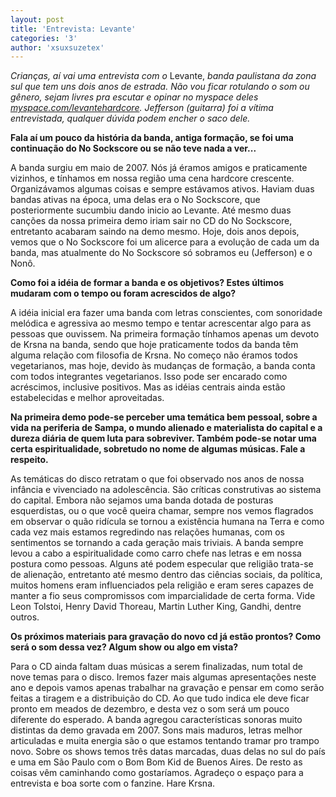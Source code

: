 ```yaml
---
layout: post
title: 'Entrevista: Levante'
categories: '3'
author: 'xsuxsuzetex'
---
```


*Crianças, aí vai uma entrevista com o* Levante, *banda paulistana da zona sul que
tem uns dois anos de estrada. Não vou ficar rotulando o som ou gênero, sejam
livres pra escutar e opinar no myspace deles [myspace.com/levantehardcore](http://myspace.com/levantehardcore).
Jefferson (guitarra) foi a vítima entrevistada, qualquer dúvida podem encher o
saco dele.*

**Fala aí um pouco da história da banda, antiga formação, se foi uma continuação
do No Sockscore ou se não teve nada a ver...**

A banda surgiu em maio de 2007. Nós já éramos amigos e praticamente vizinhos, e
tínhamos em nossa região uma cena hardcore crescente. Organizávamos algumas coisas
e sempre estávamos ativos. Haviam duas bandas ativas na época, uma delas era o No
Sockscore, que posteriormente sucumbiu dando inicio ao Levante. Até mesmo duas
canções da nossa primeira demo iriam sair no CD do No Sockscore, entretanto
acabaram saindo na demo mesmo. Hoje, dois anos depois, vemos que o No Sockscore
foi um alicerce para a evolução de cada um da banda, mas atualmente do No Sockscore
só sobramos eu (Jefferson) e o Nonô.

**Como foi a idéia de formar a banda e os objetivos? Estes últimos mudaram com o
tempo ou foram acrescidos de algo?**

A idéia inicial era fazer uma banda com letras conscientes, com sonoridade melódica
e agressiva ao mesmo tempo e tentar acrescentar algo para as pessoas que ouvissem.
Na primeira formação tínhamos apenas um devoto de Krsna na banda, sendo que hoje
praticamente todos da banda têm alguma relação com filosofia de Krsna. No começo
não éramos todos vegetarianos, mas hoje, devido às mudanças de formação, a banda
conta com todos integrantes vegetarianos. Isso pode ser encarado como acréscimos,
inclusive positivos. Mas as idéias centrais ainda estão estabelecidas e melhor
aproveitadas.

**Na primeira demo pode-se perceber uma temática bem pessoal, sobre a vida na
periferia de Sampa, o mundo alienado e materialista do capital e a dureza diária de
quem luta para sobreviver. Também pode-se notar uma certa espiritualidade, sobretudo
no nome de algumas músicas. Fale a respeito.**

As temáticas do disco retratam o que foi observado nos anos de nossa infância e
vivenciado na adolescência. São críticas construtivas ao sistema do capital. Embora
não sejamos uma banda dotada de posturas esquerdistas, ou o que você queira chamar,
sempre nos vemos flagrados em observar o quão ridícula se tornou a existência
humana na Terra e como cada vez mais estamos regredindo nas relações humanas, com
os sentimentos se tornando a cada geração mais triviais. A banda sempre levou a
cabo a espiritualidade como carro chefe nas letras e em nossa postura como pessoas.
Alguns até podem especular que religião trata-se de alienação, entretanto até mesmo
dentro das ciências sociais, da política, muitos homens eram influenciados pela
religião e eram seres capazes de manter a fio seus compromissos com imparcialidade
de certa forma. Vide Leon Tolstoi, Henry David Thoreau, Martin Luther King, Gandhi,
dentre outros.

**Os próximos materiais para gravação do novo cd já estão prontos? Como será o som
dessa vez? Algum show ou algo em vista?**

Para o CD ainda faltam duas músicas a serem finalizadas, num total de nove temas
para o disco. Iremos fazer mais algumas apresentações neste ano e depois vamos
apenas trabalhar na gravação e pensar em como serão feitas a tiragem e a
distribuição do CD. Ao que tudo indica ele deve ficar pronto em meados de dezembro,
e desta vez o som será um pouco diferente do esperado. A banda agregou características
sonoras muito distintas da demo gravada em 2007. Sons mais maduros, letras melhor
articuladas e muita energia são o que estamos tentando tramar pro trampo novo. Sobre
os shows temos três datas marcadas, duas delas no sul do país e uma em São Paulo com
o Bom Bom Kid de Buenos Aires. De resto as coisas vêm caminhando como gostaríamos.
Agradeço o espaço para a entrevista e boa sorte com o fanzine. Hare Krsna.
